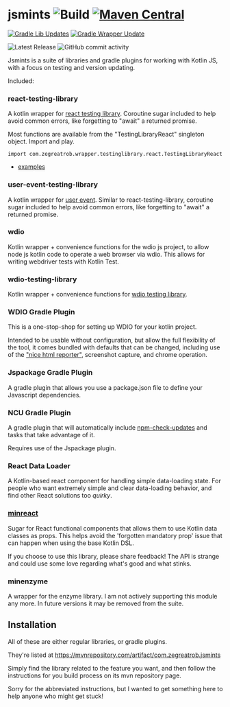 # jsmints ![Build](https://github.com/robertfmurdock/jsmints/actions/workflows/main.yml/badge.svg?branch=master) [![Maven Central](https://maven-badges.herokuapp.com/maven-central/com.zegreatrob.jsmints/jsmints-bom/badge.svg)](https://maven-badges.herokuapp.com/maven-central/com.zegreatrob/jsmints)

[![Gradle Lib Updates](https://github.com/robertfmurdock/jsmints/actions/workflows/gradle-update.yml/badge.svg?branch=master)](https://github.com/robertfmurdock/jsmints/actions/workflows/gradle-update.yml)
[![Gradle Wrapper Update](https://github.com/robertfmurdock/jsmints/actions/workflows/update-gradle-wrapper.yml/badge.svg?branch=master)](https://github.com/robertfmurdock/jsmints/actions/workflows/update-gradle-wrapper.yml)

![Latest Release](https://img.shields.io/github/v/release/robertfmurdock/jsmints)
![GitHub commit activity](https://img.shields.io/github/commit-activity/m/robertfmurdock/jsmints)

Jsmints is a suite of libraries and gradle plugins for working with Kotlin JS, with a focus on testing and version updating.

Included:

### react-testing-library

A kotlin wrapper for [react testing library](https://testing-library.com/docs/react-testing-library/intro/). Coroutine sugar included to help avoid common errors, like forgetting to "await" a returned promise.

Most functions are available from the "TestingLibraryReact" singleton object. Import and play.

    import com.zegreatrob.wrapper.testinglibrary.react.TestingLibraryReact

- [examples](libraries/react-testing-library/src/jsTest/kotlin/com/zegreatrob/wrapper/testinglibrary/react/ByLabelTextTest.kt)


### user-event-testing-library

A kotlin wrapper for [user event](https://testing-library.com/docs/user-event/intro). Similar to react-testing-library, coroutine sugar included to help avoid common errors, like forgetting to "await" a returned promise.

### wdio

Kotlin wrapper + convenience functions for the wdio js project, to allow node js kotlin code to operate a web browser via wdio. This allows for writing webdriver tests with Kotlin Test.

### wdio-testing-library

Kotlin wrapper + convenience functions for [wdio testing library](https://testing-library.com/docs/webdriverio-testing-library/intro/).

### WDIO Gradle Plugin

This is a one-stop-shop for setting up WDIO for your kotlin project.

Intended to be usable without configuration, but allow the full flexibility of the tool, it comes bundled with defaults that can be changed, including use of the ["nice html reporter"](https://github.com/rpii/wdio-html-reporter), screenshot capture, and chrome operation.

### Jspackage Gradle Plugin

A gradle plugin that allows you use a package.json file to define your Javascript dependencies.

### NCU Gradle Plugin

A gradle plugin that will automatically include [npm-check-updates](https://github.com/raineorshine/npm-check-updates) and tasks that take advantage of it.

Requires use of the Jspackage plugin.

### React Data Loader

A Kotlin-based react component for handling simple data-loading state. For people who want extremely simple and clear data-loading behavior, and find other React solutions too *quirky*.

### [minreact](minreact/README.md)

Sugar for React functional components that allows them to use Kotlin data classes as props. This helps avoid the 'forgotten mandatory prop' issue that can happen when using the base Kotlin DSL.

If you choose to use this library, please share feedback! The API is strange and could use some love regarding what's good and what stinks.

### minenzyme

A wrapper for the enzyme library. I am not actively supporting this module any more. In future versions it may be removed from the suite.

## Installation

All of these are either regular libraries, or gradle plugins.

They're listed at https://mvnrepository.com/artifact/com.zegreatrob.jsmints

Simply find the library related to the feature you want, and then follow the instructions for you build process on its mvn repository page.

Sorry for the abbreviated instructions, but I wanted to get something here to help anyone who might get stuck!
